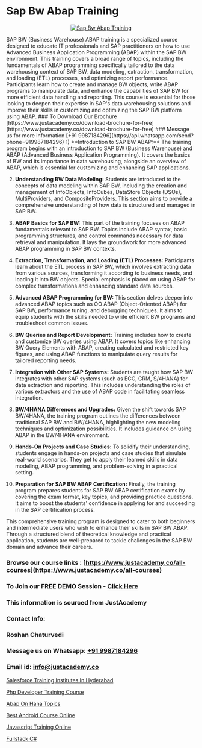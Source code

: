# Sap Bw Abap Training

<p align="center">
  <a href="https://justacademy.co/course-detail/sap-abap-training">
    <img src="https://justacademy.co/storage2/course_image/1707212883_course_image.webp" alt="Sap Bw Abap Training">
  </a>
</p>
SAP BW (Business Warehouse) ABAP training is a specialized course designed to educate IT professionals and SAP practitioners on how to use Advanced Business Application Programming (ABAP) within the SAP BW environment. This training covers a broad range of topics, including the fundamentals of ABAP programming specifically tailored to the data warehousing context of SAP BW, data modeling, extraction, transformation, and loading (ETL) processes, and optimizing report performance. Participants learn how to create and manage BW objects, write ABAP programs to manipulate data, and enhance the capabilities of SAP BW for more efficient data handling and reporting. This course is essential for those looking to deepen their expertise in SAP's data warehousing solutions and improve their skills in customizing and optimizing the SAP BW platform using ABAP.
### To Download Our Brochure [https://www.justacademy.co/download-brochure-for-free](https://www.justacademy.co/download-brochure-for-free)
### Message us for more information [+91 9987184296](https://api.whatsapp.com/send?phone=919987184296)
1) **Introduction to SAP BW ABAP:** The training program begins with an introduction to SAP BW (Business Warehouse) and ABAP (Advanced Business Application Programming). It covers the basics of BW and its importance in data warehousing, alongside an overview of ABAP, which is essential for customizing and enhancing SAP applications.

2) **Understanding BW Data Modeling:** Students are introduced to the concepts of data modeling within SAP BW, including the creation and management of InfoObjects, InfoCubes, DataStore Objects (DSOs), MultiProviders, and CompositeProviders. This section aims to provide a comprehensive understanding of how data is structured and managed in SAP BW.

3) **ABAP Basics for SAP BW:** This part of the training focuses on ABAP fundamentals relevant to SAP BW. Topics include ABAP syntax, basic programming structures, and control commands necessary for data retrieval and manipulation. It lays the groundwork for more advanced ABAP programming in SAP BW contexts.

4) **Extraction, Transformation, and Loading (ETL) Processes:** Participants learn about the ETL process in SAP BW, which involves extracting data from various sources, transforming it according to business needs, and loading it into BW objects. Special emphasis is placed on using ABAP for complex transformations and enhancing standard data sources.

5) **Advanced ABAP Programming for BW:** This section delves deeper into advanced ABAP topics such as OO ABAP (Object-Oriented ABAP) for SAP BW, performance tuning, and debugging techniques. It aims to equip students with the skills needed to write efficient BW programs and troubleshoot common issues.

6) **BW Queries and Report Development:** Training includes how to create and customize BW queries using ABAP. It covers topics like enhancing BW Query Elements with ABAP, creating calculated and restricted key figures, and using ABAP functions to manipulate query results for tailored reporting needs.

7) **Integration with Other SAP Systems:** Students are taught how SAP BW integrates with other SAP systems (such as ECC, CRM, S/4HANA) for data extraction and reporting. This includes understanding the roles of various extractors and the use of ABAP code in facilitating seamless integration.

8) **BW/4HANA Differences and Upgrades:** Given the shift towards SAP BW/4HANA, the training program outlines the differences between traditional SAP BW and BW/4HANA, highlighting the new modeling techniques and optimization possibilities. It includes guidance on using ABAP in the BW/4HANA environment.

9) **Hands-On Projects and Case Studies:** To solidify their understanding, students engage in hands-on projects and case studies that simulate real-world scenarios. They get to apply their learned skills in data modeling, ABAP programming, and problem-solving in a practical setting.

10) **Preparation for SAP BW ABAP Certification:** Finally, the training program prepares students for SAP BW ABAP certification exams by covering the exam format, key topics, and providing practice questions. It aims to boost the students' confidence in applying for and succeeding in the SAP certification process.

This comprehensive training program is designed to cater to both beginners and intermediate users who wish to enhance their skills in SAP BW ABAP. Through a structured blend of theoretical knowledge and practical application, students are well-prepared to tackle challenges in the SAP BW domain and advance their careers.

### Browse our course links : [https://www.justacademy.co/all-courses](https://www.justacademy.co/all-courses) 
### To Join our FREE DEMO Session - [Click Here](https://www.justacademy.co/register-for-course-demo)


### This information is sourced from JustAcademy
### Contact Info:
### Roshan Chaturvedi
### Message us on Whatsapp: [+91 9987184296](https://api.whatsapp.com/send?phone=919987184296)
### Email id: [info@justacademy.co](mailto:info@justacademy.co)
                
[Salesforce Training Institutes In Hyderabad](https://www.linkedin.com/pulse/salesforce-training-institutes-hyderabad-justacademy-las-vegas-jt3jf?trackingId=63Y%2FQ0lkWs3%2BLGwen7kZqw%3D%3D&lipi=urn%3Ali%3Apage%3Ad_flagship3_company_admin%3BC43SW%2FwVReqozQROb3Gl0A%3D%3D)

[Php Developer Training Course](https://www.linkedin.com/pulse/php-developer-training-course-justacademy-mumbai-p2s0c?trackingId=ZtsULD%2F3LyKNNJtifA3AvA%3D%3D&lipi=urn%3Ali%3Apage%3Ad_flagship3_showcase_admin%3BrO72kZqIQGOMCosqCkrMnA%3D%3D)

[Abap On Hana Topics](https://medium.com/@roneet705/abap-on-hana-topics-1e2e5d5ecd9f)

[Best Android Course Online](https://medium.com/@mahi3106/best-android-course-online-61d21eaafcff)

[Javascript Training Online](https://justacademyin.github.io/justacademy/javascript-training-online)

[Fullstack C#](https://justacademyin.github.io/Articles/Fullstack-C#)

